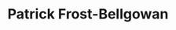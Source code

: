 ---
title: "Patrick Frost-Bellgowan"
presenter_id: patrick_frost-bellgowan
position: Postdoc
start_date: 2000
end_date: 2002
email: 
phone: 
photo: assets/images/
status: former
layout: member 
---